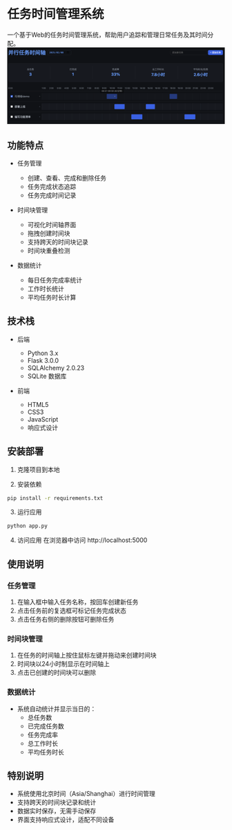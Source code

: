 # 任务时间管理系统

一个基于Web的任务时间管理系统，帮助用户追踪和管理日常任务及其时间分配。
![输入图片说明](image.png)
## 功能特点

- 任务管理
  - 创建、查看、完成和删除任务
  - 任务完成状态追踪
  - 任务完成时间记录

- 时间块管理
  - 可视化时间轴界面
  - 拖拽创建时间块
  - 支持跨天的时间块记录
  - 时间块重叠检测

- 数据统计
  - 每日任务完成率统计
  - 工作时长统计
  - 平均任务时长计算

## 技术栈

- 后端
  - Python 3.x
  - Flask 3.0.0
  - SQLAlchemy 2.0.23
  - SQLite 数据库

- 前端
  - HTML5
  - CSS3
  - JavaScript
  - 响应式设计

## 安装部署

1. 克隆项目到本地

2. 安装依赖
```bash
pip install -r requirements.txt
```

3. 运行应用
```bash
python app.py
```

4. 访问应用
在浏览器中访问 http://localhost:5000

## 使用说明

### 任务管理
1. 在输入框中输入任务名称，按回车创建新任务
2. 点击任务前的复选框可标记任务完成状态
3. 点击任务右侧的删除按钮可删除任务

### 时间块管理
1. 在任务的时间轴上按住鼠标左键并拖动来创建时间块
2. 时间块以24小时制显示在时间轴上
3. 点击已创建的时间块可以删除

### 数据统计
- 系统自动统计并显示当日的：
  - 总任务数
  - 已完成任务数
  - 任务完成率
  - 总工作时长
  - 平均任务时长

## 特别说明

- 系统使用北京时间（Asia/Shanghai）进行时间管理
- 支持跨天的时间块记录和统计
- 数据实时保存，无需手动保存
- 界面支持响应式设计，适配不同设备